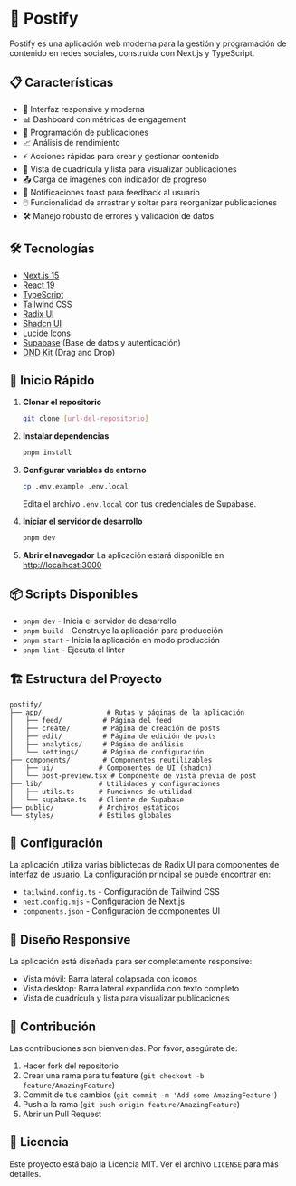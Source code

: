 # 🚀 Postify

Postify es una aplicación web moderna para la gestión y programación de contenido en redes sociales, construida con Next.js y TypeScript.

## 📋 Características

- 📱 Interfaz responsive y moderna
- 📊 Dashboard con métricas de engagement
- 📅 Programación de publicaciones
- 📈 Análisis de rendimiento
- ⚡ Acciones rápidas para crear y gestionar contenido
- 🔄 Vista de cuadrícula y lista para visualizar publicaciones
- 📤 Carga de imágenes con indicador de progreso
- 🔔 Notificaciones toast para feedback al usuario
- 🖱️ Funcionalidad de arrastrar y soltar para reorganizar publicaciones
- 🛠️ Manejo robusto de errores y validación de datos

## 🛠️ Tecnologías

- [Next.js 15](https://nextjs.org/)
- [React 19](https://reactjs.org/)
- [TypeScript](https://www.typescriptlang.org/)
- [Tailwind CSS](https://tailwindcss.com/)
- [Radix UI](https://www.radix-ui.com/)
- [Shadcn UI](https://ui.shadcn.com/)
- [Lucide Icons](https://lucide.dev/)
- [Supabase](https://supabase.com/) (Base de datos y autenticación)
- [DND Kit](https://dnd-kit.com/) (Drag and Drop)

## 🚀 Inicio Rápido

1. **Clonar el repositorio**
   ```bash
   git clone [url-del-repositorio]
   ```

2. **Instalar dependencias**
   ```bash
   pnpm install
   ```

3. **Configurar variables de entorno**
   ```bash
   cp .env.example .env.local
   ```
   Edita el archivo `.env.local` con tus credenciales de Supabase.

4. **Iniciar el servidor de desarrollo**
   ```bash
   pnpm dev
   ```

5. **Abrir el navegador**
   La aplicación estará disponible en [http://localhost:3000](http://localhost:3000)

## 📦 Scripts Disponibles

- `pnpm dev` - Inicia el servidor de desarrollo
- `pnpm build` - Construye la aplicación para producción
- `pnpm start` - Inicia la aplicación en modo producción
- `pnpm lint` - Ejecuta el linter

## 🏗️ Estructura del Proyecto

```
postify/
├── app/                # Rutas y páginas de la aplicación
│   ├── feed/          # Página del feed
│   ├── create/        # Página de creación de posts
│   ├── edit/          # Página de edición de posts
│   ├── analytics/     # Página de análisis
│   └── settings/      # Página de configuración
├── components/        # Componentes reutilizables
│   ├── ui/           # Componentes de UI (shadcn)
│   └── post-preview.tsx # Componente de vista previa de post
├── lib/              # Utilidades y configuraciones
│   ├── utils.ts      # Funciones de utilidad
│   └── supabase.ts   # Cliente de Supabase
├── public/           # Archivos estáticos
└── styles/           # Estilos globales
```

## 🔧 Configuración

La aplicación utiliza varias bibliotecas de Radix UI para componentes de interfaz de usuario. La configuración principal se puede encontrar en:

- `tailwind.config.ts` - Configuración de Tailwind CSS
- `next.config.mjs` - Configuración de Next.js
- `components.json` - Configuración de componentes UI

## 📱 Diseño Responsive

La aplicación está diseñada para ser completamente responsive:
- Vista móvil: Barra lateral colapsada con iconos
- Vista desktop: Barra lateral expandida con texto completo
- Vista de cuadrícula y lista para visualizar publicaciones

## 🤝 Contribución

Las contribuciones son bienvenidas. Por favor, asegúrate de:

1. Hacer fork del repositorio
2. Crear una rama para tu feature (`git checkout -b feature/AmazingFeature`)
3. Commit de tus cambios (`git commit -m 'Add some AmazingFeature'`)
4. Push a la rama (`git push origin feature/AmazingFeature`)
5. Abrir un Pull Request

## 📄 Licencia

Este proyecto está bajo la Licencia MIT. Ver el archivo `LICENSE` para más detalles. 